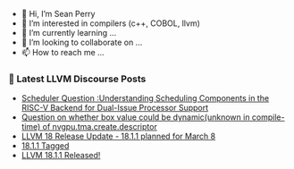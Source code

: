 - 👋 Hi, I’m Sean Perry
- 👀 I’m interested in compilers (c++, COBOL, llvm)
- 🌱 I’m currently learning ...
- 💞️ I’m looking to collaborate on ...
- 📫 How to reach me ...

<!---
s66perry/s66perry is a ✨ special ✨ repository because its `README.md` (this file) appears on your GitHub profile.
You can click the Preview link to take a look at your changes.
--->
### 📕 Latest LLVM Discourse Posts

<!-- DISCOURSE-LLVM:START -->
- [Scheduler Question :Understanding Scheduling Components in the RISC-V Backend for Dual-Issue Processor Support](https://discourse.llvm.org/t/scheduler-question-understanding-scheduling-components-in-the-risc-v-backend-for-dual-issue-processor-support/77514#post_2)
- [Question on whether box value could be dynamic&lpar;unknown in compile-time&rpar; of nvgpu.tma.create.descriptor](https://discourse.llvm.org/t/question-on-whether-box-value-could-be-dynamic-unknown-in-compile-time-of-nvgpu-tma-create-descriptor/77543#post_1)
- [LLVM 18 Release Update - 18.1.1 planned for March 8](https://discourse.llvm.org/t/llvm-18-release-update-18-1-1-planned-for-march-8/77509#post_2)
- [18.1.1 Tagged](https://discourse.llvm.org/t/18-1-1-tagged/77541#post_1)
- [LLVM 18.1.1 Released!](https://discourse.llvm.org/t/llvm-18-1-1-released/77540#post_1)
<!-- DISCOURSE-LLVM:END -->

